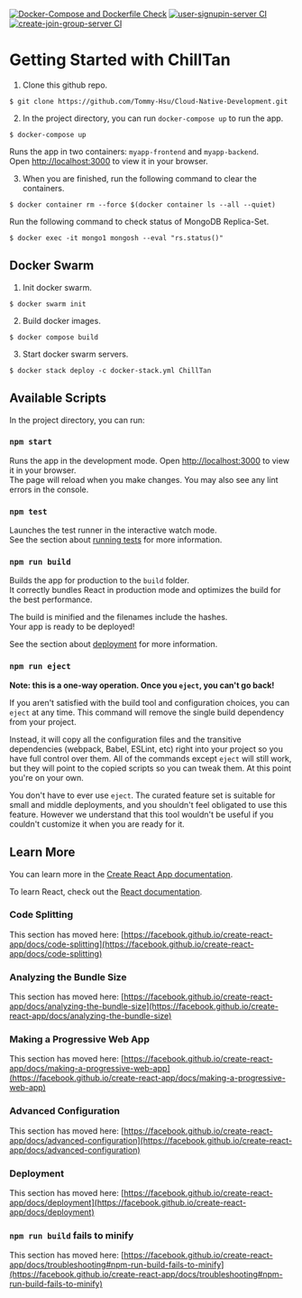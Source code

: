 [![Docker-Compose and Dockerfile Check](https://github.com/Tommy-Hsu/Cloud-Native-Development/actions/workflows/cloud-native-development-actions.yml/badge.svg)](https://github.com/Tommy-Hsu/Cloud-Native-Development/actions/workflows/cloud-native-development-actions.yml) [![user-signupin-server CI](https://github.com/Tommy-Hsu/Cloud-Native-Development/actions/workflows/user-signupin-server.yml/badge.svg)](https://github.com/Tommy-Hsu/Cloud-Native-Development/actions/workflows/user-signupin-server.yml) [![create-join-group-server CI](https://github.com/Tommy-Hsu/Cloud-Native-Development/actions/workflows/create-join-group-server.yml/badge.svg)](https://github.com/Tommy-Hsu/Cloud-Native-Development/actions/workflows/create-join-group-server.yml)

# Getting Started with ChillTan

1. Clone this github repo.
```
$ git clone https://github.com/Tommy-Hsu/Cloud-Native-Development.git
```

2. In the project directory, you can run `docker-compose up` to run the app.
```
$ docker-compose up
```
Runs the app in two containers: `myapp-frontend` and `myapp-backend`. \
Open [http://localhost:3000](http://localhost:3000) to view it in your browser.

3. When you are finished, run the following command to clear the containers.
```
$ docker container rm --force $(docker container ls --all --quiet)
```

Run the following command to check status of MongoDB Replica-Set.
```
$ docker exec -it mongo1 mongosh --eval "rs.status()"
```

## Docker Swarm

1. Init docker swarm.
```
$ docker swarm init
```

2. Build docker images.
```
$ docker compose build
```

3. Start docker swarm servers.
```
$ docker stack deploy -c docker-stack.yml ChillTan
```

## Available Scripts
In the project directory, you can run:

### `npm start`

Runs the app in the development mode. 
Open [http://localhost:3000](http://localhost:3000) to view it in your browser. \
The page will reload when you make changes.
You may also see any lint errors in the console.

### `npm test`

Launches the test runner in the interactive watch mode.\
See the section about [running tests](https://facebook.github.io/create-react-app/docs/running-tests) for more information.

### `npm run build`

Builds the app for production to the `build` folder.\
It correctly bundles React in production mode and optimizes the build for the best performance.

The build is minified and the filenames include the hashes.\
Your app is ready to be deployed!

See the section about [deployment](https://facebook.github.io/create-react-app/docs/deployment) for more information.

### `npm run eject`

**Note: this is a one-way operation. Once you `eject`, you can't go back!**

If you aren't satisfied with the build tool and configuration choices, you can `eject` at any time. This command will remove the single build dependency from your project.

Instead, it will copy all the configuration files and the transitive dependencies (webpack, Babel, ESLint, etc) right into your project so you have full control over them. All of the commands except `eject` will still work, but they will point to the copied scripts so you can tweak them. At this point you're on your own.

You don't have to ever use `eject`. The curated feature set is suitable for small and middle deployments, and you shouldn't feel obligated to use this feature. However we understand that this tool wouldn't be useful if you couldn't customize it when you are ready for it.

## Learn More

You can learn more in the [Create React App documentation](https://facebook.github.io/create-react-app/docs/getting-started).

To learn React, check out the [React documentation](https://reactjs.org/).

### Code Splitting

This section has moved here: [https://facebook.github.io/create-react-app/docs/code-splitting](https://facebook.github.io/create-react-app/docs/code-splitting)

### Analyzing the Bundle Size

This section has moved here: [https://facebook.github.io/create-react-app/docs/analyzing-the-bundle-size](https://facebook.github.io/create-react-app/docs/analyzing-the-bundle-size)

### Making a Progressive Web App

This section has moved here: [https://facebook.github.io/create-react-app/docs/making-a-progressive-web-app](https://facebook.github.io/create-react-app/docs/making-a-progressive-web-app)

### Advanced Configuration

This section has moved here: [https://facebook.github.io/create-react-app/docs/advanced-configuration](https://facebook.github.io/create-react-app/docs/advanced-configuration)

### Deployment

This section has moved here: [https://facebook.github.io/create-react-app/docs/deployment](https://facebook.github.io/create-react-app/docs/deployment)

### `npm run build` fails to minify

This section has moved here: [https://facebook.github.io/create-react-app/docs/troubleshooting#npm-run-build-fails-to-minify](https://facebook.github.io/create-react-app/docs/troubleshooting#npm-run-build-fails-to-minify)

